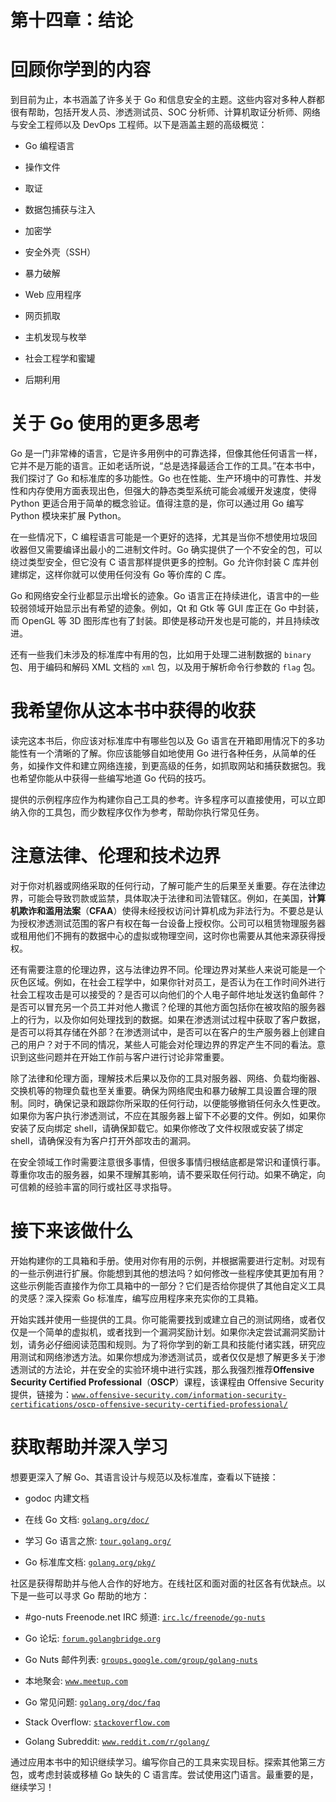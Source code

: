 # 第十四章：结论

# 回顾你学到的内容

到目前为止，本书涵盖了许多关于 Go 和信息安全的主题。这些内容对多种人群都很有帮助，包括开发人员、渗透测试员、SOC 分析师、计算机取证分析师、网络与安全工程师以及 DevOps 工程师。以下是涵盖主题的高级概览：

+   Go 编程语言

+   操作文件

+   取证

+   数据包捕获与注入

+   加密学

+   安全外壳（SSH）

+   暴力破解

+   Web 应用程序

+   网页抓取

+   主机发现与枚举

+   社会工程学和蜜罐

+   后期利用

# 关于 Go 使用的更多思考

Go 是一门非常棒的语言，它是许多用例中的可靠选择，但像其他任何语言一样，它并不是万能的语言。正如老话所说，“总是选择最适合工作的工具。”在本书中，我们探讨了 Go 和标准库的多功能性。Go 也在性能、生产环境中的可靠性、并发性和内存使用方面表现出色，但强大的静态类型系统可能会减缓开发速度，使得 Python 更适合用于简单的概念验证。值得注意的是，你可以通过用 Go 编写 Python 模块来扩展 Python。

在一些情况下，C 编程语言可能是一个更好的选择，尤其是当你不想使用垃圾回收器但又需要编译出最小的二进制文件时。Go 确实提供了一个不安全的包，可以绕过类型安全，但它没有 C 语言那样提供更多的控制。Go 允许你封装 C 库并创建绑定，这样你就可以使用任何没有 Go 等价库的 C 库。

Go 和网络安全行业都显示出增长的迹象。Go 语言正在持续进化，语言中的一些较弱领域开始显示出有希望的迹象。例如，Qt 和 Gtk 等 GUI 库正在 Go 中封装，而 OpenGL 等 3D 图形库也有了封装。即使是移动开发也是可能的，并且持续改进。

还有一些我们未涉及的标准库中有用的包，比如用于处理二进制数据的 `binary` 包、用于编码和解码 XML 文档的 `xml` 包，以及用于解析命令行参数的 `flag` 包。

# 我希望你从这本书中获得的收获

读完这本书后，你应该对标准库中有哪些包以及 Go 语言在开箱即用情况下的多功能性有一个清晰的了解。你应该能够自如地使用 Go 进行各种任务，从简单的任务，如操作文件和建立网络连接，到更高级的任务，如抓取网站和捕获数据包。我也希望你能从中获得一些编写地道 Go 代码的技巧。

提供的示例程序应作为构建你自己工具的参考。许多程序可以直接使用，可以立即纳入你的工具包，而少数程序仅作为参考，帮助你执行常见任务。

# 注意法律、伦理和技术边界

对于你对机器或网络采取的任何行动，了解可能产生的后果至关重要。存在法律边界，可能会导致罚款或监禁，具体取决于法律和司法管辖区。例如，在美国，**计算机欺诈和滥用法案**（**CFAA**）使得未经授权访问计算机成为非法行为。不要总是认为授权渗透测试范围的客户有权在每一台设备上授权你。公司可以租赁物理服务器或租用他们不拥有的数据中心的虚拟或物理空间，这时你也需要从其他来源获得授权。

还有需要注意的伦理边界，这与法律边界不同。伦理边界对某些人来说可能是一个灰色区域。例如，在社会工程学中，如果你针对员工，是否认为在工作时间外进行社会工程攻击是可以接受的？是否可以向他们的个人电子邮件地址发送钓鱼邮件？是否可以冒充另一个员工并对他人撒谎？伦理的其他方面包括你在被攻陷的服务器上的行为，以及你如何处理找到的数据。如果在渗透测试过程中获取了客户数据，是否可以将其存储在外部？在渗透测试中，是否可以在客户的生产服务器上创建自己的用户？对于不同的情况，某些人可能会对伦理边界的界定产生不同的看法。意识到这些问题并在开始工作前与客户进行讨论非常重要。

除了法律和伦理方面，理解技术后果以及你的工具对服务器、网络、负载均衡器、交换机等的物理负载也至关重要。确保为网络爬虫和暴力破解工具设置合理的限制。同时，确保记录和跟踪你所采取的任何行动，以便能够撤销任何永久性更改。如果你为客户执行渗透测试，不应在其服务器上留下不必要的文件。例如，如果你安装了反向绑定 shell，请确保卸载它。如果你修改了文件权限或安装了绑定 shell，请确保没有为客户打开外部攻击的漏洞。

在安全领域工作时需要注意很多事情，但很多事情归根结底都是常识和谨慎行事。尊重你攻击的服务器，如果不理解其影响，请不要采取任何行动。如果不确定，向可信赖的经验丰富的同行或社区寻求指导。

# 接下来该做什么

开始构建你的工具箱和手册。使用对你有用的示例，并根据需要进行定制。对现有的一些示例进行扩展。你能想到其他的想法吗？如何修改一些程序使其更加有用？这些示例能否直接作为你工具箱中的一部分？它们是否给你提供了其他自定义工具的灵感？深入探索 Go 标准库，编写应用程序来充实你的工具箱。

开始实践并使用一些提供的工具。你可能需要找到或建立自己的测试网络，或者仅仅是一个简单的虚拟机，或者找到一个漏洞奖励计划。如果你决定尝试漏洞奖励计划，请务必仔细阅读范围和规则。为了将你学到的新工具和技能付诸实践，研究应用测试和网络渗透方法。如果你想成为渗透测试员，或者仅仅是想了解更多关于渗透测试的方法论，并在安全的实验环境中进行实践，那么我强烈推荐**Offensive Security Certified Professional**（**OSCP**）课程，该课程由 Offensive Security 提供，链接为：[`www.offensive-security.com/information-security-certifications/oscp-offensive-security-certified-professional/`](https://www.offensive-security.com/information-security-certifications/oscp-offensive-security-certified-professional/)

# 获取帮助并深入学习

想要更深入了解 Go、其语言设计与规范以及标准库，查看以下链接：

+   godoc 内建文档

+   在线 Go 文档: [`golang.org/doc/`](https://golang.org/doc/)

+   学习 Go 语言之旅: [`tour.golang.org/`](https://tour.golang.org/)

+   Go 标准库文档: [`golang.org/pkg/`](https://golang.org/pkg/)

社区是获得帮助并与他人合作的好地方。在线社区和面对面的社区各有优缺点。以下是一些可以寻求 Go 帮助的地方：

+   #go-nuts Freenode.net IRC 频道: [`irc.lc/freenode/go-nuts`](http://irc.lc/freenode/go-nuts)

+   Go 论坛: [`forum.golangbridge.org`](https://forum.golangbridge.org)

+   Go Nuts 邮件列表: [`groups.google.com/group/golang-nuts`](https://groups.google.com/group/golang-nuts)

+   本地聚会: [`www.meetup.com`](https://www.meetup.com)

+   Go 常见问题: [`golang.org/doc/faq`](https://golang.org/doc/faq)

+   Stack Overflow: [`stackoverflow.com`](https://stackoverflow.com)

+   Golang Subreddit: [`www.reddit.com/r/golang/`](https://www.reddit.com/r/golang/)

通过应用本书中的知识继续学习。编写你自己的工具来实现目标。探索其他第三方包，或考虑封装或移植 Go 缺失的 C 语言库。尝试使用这门语言。最重要的是，继续学习！
